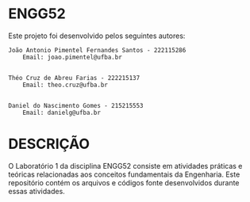 # ENGG52


Este projeto foi desenvolvido pelos seguintes autores:

    João Antonio Pimentel Fernandes Santos - 222115286
        Email: joao.pimentel@ufba.br


    Théo Cruz de Abreu Farias - 222215137
        Email: theo.cruz@ufba.br 


    Daniel do Nascimento Gomes - 215215553
        Email: danielg@ufba.br

# DESCRIÇÃO

O Laboratório 1 da disciplina ENGG52 consiste em atividades práticas e teóricas relacionadas aos conceitos fundamentais da Engenharia. Este repositório contém os arquivos e códigos fonte desenvolvidos durante essas atividades.

